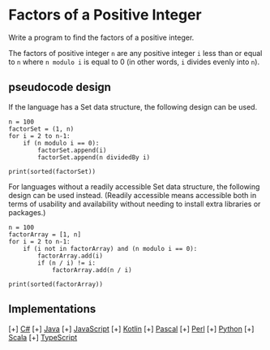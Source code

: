 # Factors of a Positive Integer

Write a program to find the factors of a positive integer.

The factors of positive integer `n` are any positive integer `i` less than or equal to `n` where `n modulo i` is equal to 0 (in other words, `i` divides evenly into `n`).

## pseudocode design

If the language has a Set data structure, the following design can be used.

```text
n = 100
factorSet = (1, n)
for i = 2 to n-1:
    if (n modulo i == 0):
        factorSet.append(i)
        factorSet.append(n dividedBy i)

print(sorted(factorSet))
```

For languages without a readily accessible Set data structure, the following design can be used instead. (Readily accessible means accessible both in terms of usability and availability without needing to install extra libraries or packages.)

```text
n = 100
factorArray = [1, n]
for i = 2 to n-1:
    if (i not in factorArray) and (n modulo i == 0):
        factorArray.add(i)
        if (n / i) != i:
            factorArray.add(n / i)

print(sorted(factorArray))
```

## Implementations

[+] [C#](https://github.com/WalterMarch/wm-csharp-playground/tree/main/factors)
[+] [Java](https://github.com/WalterMarch/wm-java-playground/tree/main/factors)
[+] [JavaScript](https://github.com/WalterMarch/wm-javascript-playground/tree/main/factors)
[+] [Kotlin](https://github.com/WalterMarch/wm-kotlin-playground/tree/main/factors)
[+] [Pascal](https://github.com/WalterMarch/wm-pascal-playground/tree/main/factors)
[+] [Perl](https://github.com/WalterMarch/wm-perl-playground/tree/main/factors)
[+] [Python](https://github.com/WalterMarch/wm-python-playground/tree/main/factors)
[+] [Scala](https://github.com/WalterMarch/wm-scala-playground/tree/main/factors)
[+] [TypeScript](https://github.com/WalterMarch/wm-typescript-playground/tree/main/factors)
